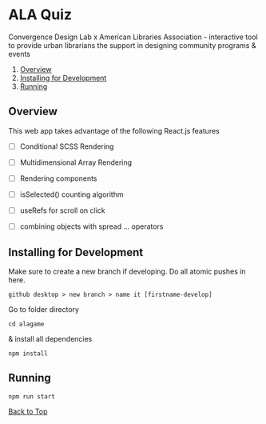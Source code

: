 # ALA Quiz

Convergence Design Lab x American Libraries Association - interactive tool to provide urban librarians the support in designing community programs & events

1. [Overview](#overview)
1. [Installing for Development](#installing)
1. [Running](#running)


## Overview
This web app takes advantage of the following React.js features

- [ ] Conditional SCSS Rendering
- [ ] Multidimensional Array Rendering
- [ ] Rendering components
- [ ] isSelected() counting algorithm
- [ ] useRefs for scroll on click
- [ ] combining objects with spread ... operators


## Installing for Development

Make sure to create a new branch if developing. Do all atomic pushes in here.
```
github desktop > new branch > name it [firstname-develop]
```
Go to folder directory
```
cd alagame
```
& install all dependencies
```
npm install
```

## Running

```
npm run start
```



[Back to Top](#ala-quiz)
